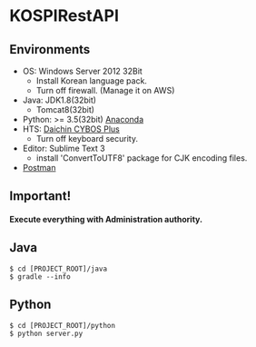 # KOSPIRestAPI

## Environments
- OS: Windows Server 2012 32Bit
    - Install Korean language pack.
    - Turn off firewall. (Manage it on AWS)
- Java: JDK1.8(32bit)
    - Tomcat8(32bit)
- Python: >= 3.5(32bit) [Anaconda](https://www.continuum.io/downloads)
- HTS: [Daichin CYBOS Plus](http://www.daishin.co.kr/ctx_webservice/sc_download/sg_user_download/svc_download/download_main.html)
    - Turn off keyboard security.
- Editor: Sublime Text 3
    - install 'ConvertToUTF8' package for CJK encoding files.
- [Postman](https://www.getpostman.com/)

## Important!
#### Execute everything with Administration authority.

## Java

```
$ cd [PROJECT_ROOT]/java
$ gradle --info
```

## Python

```
$ cd [PROJECT_ROOT]/python
$ python server.py
```
